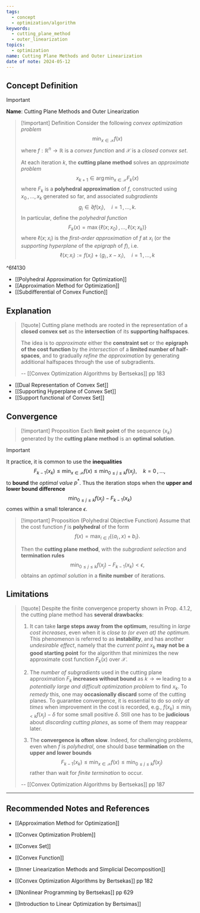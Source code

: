 ```yaml
---
tags:
  - concept
  - optimization/algorithm
keywords:
  - cutting_plane_method
  - outer_linearization
topics:
  - optimization
name: Cutting Plane Methods and Outer Linearization
date of note: 2024-05-12
---
```


## Concept Definition

>[!important]
>**Name**: Cutting Plane Methods and Outer Linearization

>[!important] Definition
>Consider the following *convex optimization problem*
>$$
> \min_{x\in \mathcal{X}} f(x)
>$$
>where $f: \mathbb{R}^{n} \to \mathbb{R}$ is a *convex function* and $\mathcal{X}$ is a *closed convex set*.
>
>At each iteration $k$, the **cutting plane method** solves an *approximate problem*
>$$
> x_{k+1} \in \arg\min_{x\in \mathcal{X}} F_{k}(x)
>$$
>where $F_{k}$ is a **polyhedral approximation** of $f$, constructed using $x_{0} \,{,}\ldots{,}\,x_{k}$ generated so far, and associated *subgradients* $$g_{i} \in \partial f(x_{i}), \quad i=1 \,{,}\ldots{,}\,k.$$ In particular, define the *polyhedral function*
>$$
>F_{k}(x) = \max\left\{ \ell(x; x_{0}) \,{,}\ldots{,}\,\ell(x; x_{k})  \right\} 
>$$
>where $\ell(x;x_{i})$ is the *first-order approximation* of $f$ at $x_{i}$ (or the *supporting hyperplane* of the *epigraph* of $f$), i.e. $$\ell(x; x_{i}) := f(x_{i}) + \left\langle  g_{i}\,,\, x - x_{i}    \right\rangle, \quad i=1 \,{,}\ldots{,}\,k$$

^6f4130

- [[Polyhedral Approximation for Optimization]]
- [[Approximation Method for Optimization]]
- [[Subdifferential of Convex Function]]


## Explanation

>[!quote]
>Cutting plane methods are rooted in the representation of a **closed convex set** as the **intersection** of its **supporting halfspaces**.
>
>The idea is to *approximate* either the **constraint set** or the **epigraph of the cost function** by the *intersection* of a **limited number of half-spaces**, and to gradually *refine the approximation* by generating additional halfspaces through the use of subgradients.
>
>-- [[Convex Optimization Algorithms by Bertsekas]] pp 183

- [[Dual Representation of Convex Set]]
- [[Supporting Hyperplane of Convex Set]]
- [[Support functional of Convex Set]]

## Convergence

>[!important] Proposition
>Each **limit point** of the sequence $\{ x_{k} \}$ generated by the **cutting plane method** is an **optimal solution**.

>[!important]
>It practice, it is common to use the **inequalities**
> $$F_{k-1}(x_{k}) \le \min_{x \in \mathcal{X}}f(x) \le \min_{0 \le j \le k}f(x_{j}), \quad k=0 \,{,}\ldots{,}\,$$ to **bound** the *optimal value* $p^{*}$. Thus the iteration stops when the **upper and lower bound difference** 
> $$
> \min_{0 \le j \le k}f(x_{j}) - F_{k-1}(x_{k}) 
> $$
> comes within a small tolerance $\epsilon$.

>[!important] Proposition (Polyhedral Objective Function)
>Assume that the cost function $f$ is **polyhedral** of the form $$f(x) = \max_{i\in I}\left\{ \left\langle a_{i}\,,\, x \right\rangle + b_{i} \right\}.$$
>
>Then the **cutting plane method**, with the *subgradient selection* and **termination rules** 
>$$\min_{0 \le j \le k}f(x_{j}) - F_{k-1}(x_{k}) < \epsilon,$$ obtains an *optimal solution* in a **finite number** of iterations.


## Limitations

>[!quote]
>Despite the finite convergence property shown in Prop. 4.1.2, the cutting plane method has **several drawbacks**:
> 
> 1. It can take **large steps away from the optimum**, resulting in *large
> cost increases*, even when it is *close to (or even at) the optimum.* This
> phenomenon is referred to as **instability**, and has another *undesirable
> effect*, namely that the *current point* $x_{k}$ **may not be a good starting
> point** for the algorithm that minimizes the new approximate cost
> function $F_{k}(x)$ over $\mathcal{X}$.
> 
> 2. The *number of subgradients* used in the cutting plane approximation
> $F_{k}$ **increases without bound** as $k \to \infty$ leading to a *potentially large
> and difficult optimization problem* to find $x_{k}$. To *remedy* this, one
> may **occasionally discard** some of the cutting planes. To guarantee
> convergence, it is essential to do so *only at times* when improvement
> in the cost is recorded, e.g., $f(x_{k}) \le \min_{j <k} f(x_{j}) - \delta$ for some small positive $\delta$. Still one has to be **judicious** about *discarding cutting
> planes*, as some of them may reappear later.
> 
>3.  The **convergence is often slow**. Indeed, for challenging problems, even when $f$ is *polyhedral*, one should base **termination** on the **upper and lower bounds** $$F_{k-1}(x_{k}) \le \min_{x \in \mathcal{X}}f(x) \le \min_{0 \le j \le k}f(x_{j})$$ rather than wait for *finite termination* to occur.
>
>--  [[Convex Optimization Algorithms by Bertsekas]] pp 187




-----------
##  Recommended Notes and References

- [[Approximation Method for Optimization]]
- [[Convex Optimization Problem]]
- [[Convex Set]]
- [[Convex Function]]

- [[Inner Linearization Methods and Simplicial Decomposition]]

- [[Convex Optimization Algorithms by Bertsekas]] pp 182
- [[Nonlinear Programming by Bertsekas]] pp 629
- [[Introduction to Linear Optimization by Bertsimas]] 